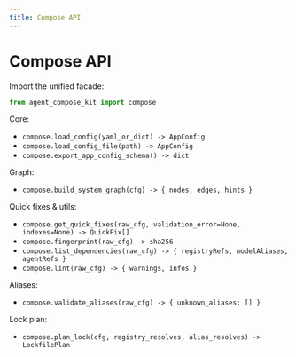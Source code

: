 ```yaml
---
title: Compose API
---
```


# Compose API

Import the unified facade:

```python
from agent_compose_kit import compose
```

Core:
- `compose.load_config(yaml_or_dict) -> AppConfig`
- `compose.load_config_file(path) -> AppConfig`
- `compose.export_app_config_schema() -> dict`

Graph:
- `compose.build_system_graph(cfg) -> { nodes, edges, hints }`

Quick fixes & utils:
- `compose.get_quick_fixes(raw_cfg, validation_error=None, indexes=None) -> QuickFix[]`
- `compose.fingerprint(raw_cfg) -> sha256`
- `compose.list_dependencies(raw_cfg) -> { registryRefs, modelAliases, agentRefs }`
- `compose.lint(raw_cfg) -> { warnings, infos }`

Aliases:
- `compose.validate_aliases(raw_cfg) -> { unknown_aliases: [] }`

Lock plan:
- `compose.plan_lock(cfg, registry_resolves, alias_resolves) -> LockfilePlan`

